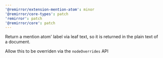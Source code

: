 ```yaml
---
'@remirror/extension-mention-atom': minor
'@remirror/core-types': patch
'remirror': patch
'@remirror/core': patch
---
```


Return a mention atom' label via leaf text, so it is returned in the plain text of a document.

Allow this to be overriden via the `nodeOverrides` API
